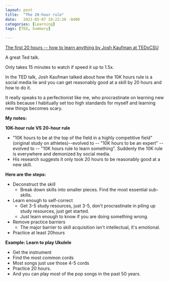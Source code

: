```yaml
---
layout: post
title:  "The 20-hour rule"
date:   2021-05-07 19:22:26 -0400
categories: [Learning]
tags: [TED, Summary]

---
```


 [The first 20 hours -- how to learn anything by Josh Kaufman at TEDxCSU](https://www.youtube.com/watch?v=5MgBikgcWnY) 

A great Ted talk.

Only takes 15 minutes to watch if speed it up to 1.5x. 

In the TED talk, Josh Kaufman talked about how the 10K hours rule is a social media lie and you can get reasonably good at a skill by 20 hours and how to do it.

It really speaks to a perfectionist like me, who procrastinate on learning new skills because I habitually set too high standards for myself and learning new things becomes scary. 

**My notes:**

**10K-hour rule VS 20-hour rule**

- "10K hours to be at the top of the field in a highly competitive field" (original study on athletes)--evolved to -- "10K hours to be an expert" --evolved to -- "10K hours rule to learn something". Suddenly the 10K rule is everywhere and demonized by social media.
- His research suggests it only took 20 hours to be reasonably good at a new skill.

**Here are the steps:**

- Deconstruct the skill
  - Break down skills into smaller pieces. Find the most essential sub-skills.
- Learn enough to self-correct
  - Get 3-5 study resources, just 3-5, don't procrastinate in piling up study resources, just get started.
  - Just learn enough to know if you are doing something wrong.
- Remove practice barriers
  - The major barrier to skill acquisition isn't intellectual, it's emotional. 
- Practice at least 20hours

**Example: Learn to play Ukulele**

- Get the instrument
- Find the most common cords
- Most songs just use those 4-5 cords
- Practice 20 hours.
- And you can play most of the pop songs in the past 50 years.